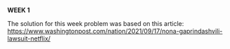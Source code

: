 **WEEK 1**

The solution for this week problem was based on this article:
https://www.washingtonpost.com/nation/2021/09/17/nona-gaprindashvili-lawsuit-netflix/